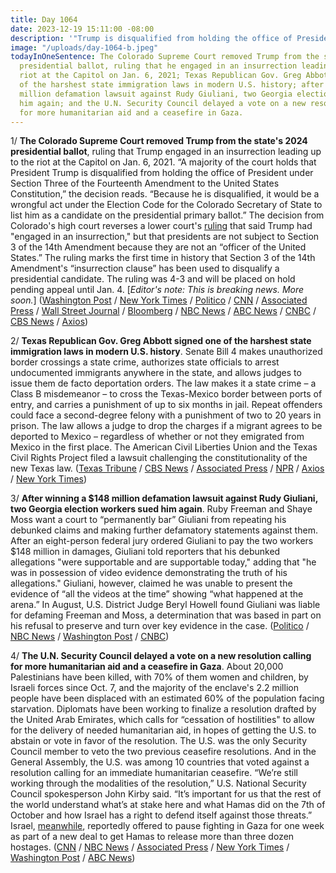 ```yaml
---
title: Day 1064
date: 2023-12-19 15:11:00 -08:00
description: '"Trump is disqualified from holding the office of President."'
image: "/uploads/day-1064-b.jpeg"
todayInOneSentence: The Colorado Supreme Court removed Trump from the state's 2024
  presidential ballot, ruling that he engaged in an insurrection leading up to the
  riot at the Capitol on Jan. 6, 2021; Texas Republican Gov. Greg Abbott signed one
  of the harshest state immigration laws in modern U.S. history; after winning a $148
  million defamation lawsuit against Rudy Giuliani, two Georgia election workers sued
  him again; and the U.N. Security Council delayed a vote on a new resolution calling
  for more humanitarian aid and a ceasefire in Gaza.
---
```


1/ **The Colorado Supreme Court removed Trump from the state's 2024 presidential ballot**, ruling that Trump engaged in an insurrection leading up to the riot at the Capitol on Jan. 6, 2021. “A majority of the court holds that President Trump is disqualified from holding the office of President under Section Three of the Fourteenth Amendment to the United States Constitution,” the decision reads. “Because he is disqualified, it would be a wrongful act under the Election Code for the Colorado Secretary of State to list him as a candidate on the presidential primary ballot.” The decision from Colorado's high court reverses a lower court's [ruling](https://whatthefuckjusthappenedtoday.com/2023/11/21/day-1036/#1-a-colorado-judge-ruled-that-trump) that said Trump had "engaged in an insurrection," but that presidents are not subject to Section 3 of the 14th Amendment because they are not an “officer of the United States.” The ruling marks the first time in history that Section 3 of the 14th Amendment's “insurrection clause” has been used to disqualify a presidential candidate. The ruling was 4-3 and will be placed on hold pending appeal until Jan. 4. [*Editor's note: This is breaking news. More soon.*] ([Washington Post](https://www.washingtonpost.com/politics/2023/12/19/trump-off-colorado-ballot/) / [New York Times](https://www.nytimes.com/2023/12/19/us/politics/trump-colorado-ballot-14th-amendment.html) / [Politico](https://www.politico.com/news/2023/12/19/colorado-disqualify-donald-trump-00132578) / [CNN](https://www.cnn.com/politics/live-news/colorado-trump-14th-amendment-12-19-23/index.html) / [Associated Press](https://apnews.com/article/trump-insurrection-14th-amendment-2024-colorado-d16dd8f354eeaf450558378c65fd79a2) / [Wall Street Journal](https://www.wsj.com/politics/elections/colorado-supreme-court-rules-trump-disqualified-from-presidential-primary-ballot-66b2de64?mod=breakingnews) / [Bloomberg](https://www.bloomberg.com/news/articles/2023-12-19/trump-disqualified-from-2024-ballot-in-colorado-court-says?srnd=premium&sref=MIBMEEoj) / [NBC News](https://www.nbcnews.com/politics/donald-trump/colorado-supreme-court-kicks-trump-states-2024-ballot-violating-us-con-rcna130484) / [ABC News](https://abcnews.go.com/Politics/trump-ineligible-run-president-jan-6-colorado-court/story?id=105785727) / [CNBC](https://www.cnbc.com/2023/12/19/trump-ballot-challenge-decided-by-colorado-supreme-court.html) / [CBS News](https://www.cbsnews.com/news/trump-colorado-supreme-court/) / [Axios](https://www.axios.com/2023/12/19/trump-colorado-ballot-2024-supreme-court))

2/ **Texas Republican Gov. Greg Abbott signed one of the harshest state immigration laws in modern U.S. history**. Senate Bill 4 makes unauthorized border crossings a state crime, authorizes state officials to arrest undocumented immigrants anywhere in the state, and allows judges to issue them de facto deportation orders. The law makes it a state crime – a Class B misdemeanor – to cross the Texas-Mexico border between ports of entry, and carries a punishment of up to six months in jail. Repeat offenders could face a second-degree felony with a punishment of two to 20 years in prison. The law allows a judge to drop the charges if a migrant agrees to be deported to Mexico – regardless of whether or not they emigrated from Mexico in the first place. The American Civil Liberties Union and the Texas Civil Rights Project filed a lawsuit challenging the constitutionality of the new Texas law. ([Texas Tribune](https://www.texastribune.org/2023/12/18/texas-governor-abbott-bills-border-wall-illegal-entry-crime-sb3-sb4/) / [CBS News](https://www.cbsnews.com/news/texas-immigration-law-sb4-signed-greg-abbott/) / [Associated Press](https://apnews.com/article/texas-immigration-lawsuit-border-2be91001567623db8ad3171265d5e739) / [NPR](https://www.npr.org/2023/12/18/1219790874/texas-immigration-law-abbott-mexico-border-crossing-illegal) / [Axios](https://www.axios.com/2023/12/19/abbott-texas-border-law-arrests-sb4) / [New York Times](https://www.nytimes.com/2023/12/18/us/abbott-texas-border-law-arrests.html))

3/ **After winning a $148 million defamation lawsuit against Rudy Giuliani, two Georgia election workers sued him again**. Ruby Freeman and Shaye Moss want a court to “permanently bar” Giuliani from repeating his debunked claims and making further defamatory statements against them. After an eight-person federal jury ordered Giuliani to pay the two workers $148 million in damages, Giuliani told reporters that his debunked allegations "were supportable and are supportable today," adding that "he was in possession of video evidence demonstrating the truth of his allegations." Giuliani, however, claimed he was unable to present the evidence of “all the videos at the time” showing “what happened at the arena.” In August, U.S. District Judge Beryl Howell found Giuliani was liable for defaming Freeman and Moss, a determination that was based in part on his refusal to preserve and turn over key evidence in the case. ([Politico](https://www.politico.com/news/2023/12/18/rudy-giuliani-new-defamation-lawsuit-00132343) / [NBC News](https://www.nbcnews.com/politics/donald-trump/rudy-giuliani-sued-ruby-freeman-shaye-moss-defamation-rcna130329) / [Washington Post](https://www.washingtonpost.com/dc-md-va/2023/12/18/giuliani-defamation-lawsuit-georgia/) / [CNBC](https://www.cnbc.com/2023/12/18/rudy-giuliani-sued-by-election-workers-over-defamation.html))

4/ **The U.N. Security Council delayed a vote on a new resolution calling for more humanitarian aid and a ceasefire in Gaza**. About 20,000 Palestinians have been killed, with 70% of them women and children, by Israeli forces since Oct. 7, and the majority of the enclave's 2.2 million people have been displaced with an estimated 60% of the population facing starvation. Diplomats have been working to finalize a resolution drafted by the United Arab Emirates, which calls for “cessation of hostilities" to allow for the delivery of needed humanitarian aid, in hopes of getting the U.S. to abstain or vote in favor of the resolution. The U.S. was the only Security Council member to veto the two previous ceasefire resolutions. And in the General Assembly, the U.S. was among 10 countries that voted against a resolution calling for an immediate humanitarian ceasefire. “We’re still working through the modalities of the resolution,” U.S. National Security Council spokesperson John Kirby said. “It’s important for us that the rest of the world understand what’s at stake here and what Hamas did on the 7th of October and how Israel has a right to defend itself against those threats.” Israel, [meanwhile](https://www.axios.com/2023/12/19/israel-offer-hamas-pause-fighting-hostages), reportedly offered to pause fighting in Gaza for one week as part of a new deal to get Hamas to release more than three dozen hostages. ([CNN](https://www.cnn.com/middleeast/live-news/israel-hamas-war-gaza-news-12-19-23/index.html) / [NBC News](https://www.nbcnews.com/news/world/live-blog/israel-hamas-war-live-updates-red-sea-houthis-oil-shipping-supply-rcna130375) / [Associated Press](https://apnews.com/article/un-israel-palestinians-gaza-humanitarian-e29910393c9c78a7419a5987e1279571) / [New York Times](https://www.nytimes.com/live/2023/12/19/world/israel-hamas-war-gaza-news#un-security-council-is-set-to-vote-on-a-new-cease-fire-resolution-that-aims-to-avert-a-us-veto) / [Washington Post](https://www.washingtonpost.com/world/2023/12/19/israel-gaza-war-hamas-news-updates/#link-KWEEYXMUMBCPFHW52OKMRYBNDM) / [ABC News](https://abcnews.go.com/US/live-updates/israel-hamas-war-december-tunnels/?id=105728765))